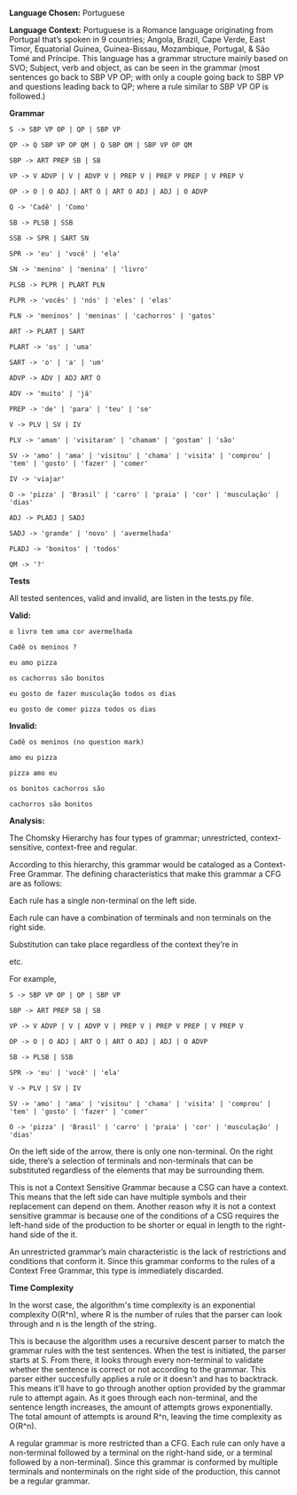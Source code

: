 **Language Chosen:** Portuguese

**Language Context:** Portuguese is a Romance language originating from Portugal that’s spoken in 9 countries; Angola, Brazil, Cape Verde, East Timor, Equatorial Guinea, Guinea-Bissau, Mozambique, Portugal, & São Tomé and Príncipe. This language has a grammar structure mainly based on SVO; Subject, verb and object, as can be seen in the grammar (most sentences go back to SBP VP OP; with only a couple going back to SBP VP and questions leading back to QP; where a rule similar to SBP VP OP is followed.)


**Grammar**

    S -> SBP VP OP | QP | SBP VP

    QP -> Q SBP VP OP QM | Q SBP QM | SBP VP OP QM 
    
    SBP -> ART PREP SB | SB
    
    VP -> V ADVP | V | ADVP V | PREP V | PREP V PREP | V PREP V
    
    OP -> O | O ADJ | ART O | ART O ADJ | ADJ | O ADVP 
    
    Q -> 'Cadê' | 'Como'
    
    SB -> PLSB | SSB
    
    SSB -> SPR | SART SN
    
    SPR -> 'eu' | 'você' | 'ela'
    
    SN -> 'menino' | 'menina' | 'livro'
    
    PLSB -> PLPR | PLART PLN
    
    PLPR -> 'vocês' | 'nós' | 'eles' | 'elas'
    
    PLN -> 'meninos' | 'meninas' | 'cachorros' | 'gatos'
    
    ART -> PLART | SART
    
    PLART -> 'os' | 'uma'
    
    SART -> 'o' | 'a' | 'um'
    
    ADVP -> ADV | ADJ ART O

    ADV -> 'muito' | 'já'
    
    PREP -> 'de' | 'para' | 'teu' | 'se'
    
    V -> PLV | SV | IV
    
    PLV -> 'amam' | 'visitaram' | 'chamam' | 'gostam' | 'são'
    
    SV -> 'amo' | 'ama' | 'visitou' | 'chama' | 'visita' | 'comprou' | 'tem' | 'gosto' | 'fazer' | 'comer'
    
    IV -> 'viajar'
    
    O -> 'pizza' | 'Brasil' | 'carro' | 'praia' | 'cor' | 'musculação' | 'dias'
    
    ADJ -> PLADJ | SADJ
    
    SADJ -> 'grande' | 'novo' | 'avermelhada'
    
    PLADJ -> 'bonitos' | 'todos'
    
    QM -> '?'


**Tests**

All tested sentences, valid and invalid, are listen in the tests.py file.

**Valid:**

    o livro tem uma cor avermelhada
    
    Cadê os meninos ?
    
    eu amo pizza
    
    os cachorros são bonitos
    
    eu gosto de fazer musculação todos os dias
    
    eu gosto de comer pizza todos os dias
    

**Invalid:**

    Cadê os meninos (no question mark)
    
    amo eu pizza
    
    pizza amo eu
    
    os bonitos cachorros são
    
    cachorros são bonitos

**Analysis:**

The Chomsky Hierarchy has four types of grammar; unrestricted, context-sensitive, context-free and regular.


According to this hierarchy, this grammar would be cataloged as a Context-Free Grammar. The defining characteristics that make this grammar a CFG are as follows:

Each rule has a single non-terminal on the left side.

Each rule can have a combination of terminals and non terminals on the right side.

Substitution can take place regardless of the context they’re in

etc.

For example, 


    S -> SBP VP OP | QP | SBP VP

    SBP -> ART PREP SB | SB

    VP -> V ADVP | V | ADVP V | PREP V | PREP V PREP | V PREP V

    OP -> O | O ADJ | ART O | ART O ADJ | ADJ | O ADVP 

    SB -> PLSB | SSB

    SPR -> 'eu' | 'você' | 'ela'

    V -> PLV | SV | IV

    SV -> 'amo' | 'ama' | 'visitou' | 'chama' | 'visita' | 'comprou' | 'tem' | 'gosto' | 'fazer' | 'comer'

    O -> 'pizza' | 'Brasil' | 'carro' | 'praia' | 'cor' | 'musculação' | 'dias'


On the left side of the arrow, there is only one non-terminal.
On the right side, there’s a selection of terminals and non-terminals that can be substituted regardless of the elements that may be surrounding them.

This is not a Context Sensitive Grammar because a CSG can have a context. This means that the left side can have multiple symbols and their replacement can depend on them. 
Another reason why it is not a context sensitive grammar is because one of the conditions of a CSG requires the left-hand side of the production to be shorter or equal in length to the right-hand side of the it.

An unrestricted grammar’s main characteristic is the lack of restrictions and conditions that conform it. Since this grammar conforms to the rules of a Context Free Grammar, this type is immediately discarded.

**Time Complexity**

In the worst case, the algorithm's time complexity is an exponential complexity O(R^n), where R is the number of rules that the parser can look through and n is the length of the string.

This is because the algorithm uses a recursive descent parser to match the grammar rules with the test sentences.
When the test is initiated, the parser starts at S. From there, it looks through every non-terminal to validate whether the sentence is correct or not according to the grammar.
This parser either succesfully applies a rule or it doesn't and has to backtrack. This means it'll have to go through another option provided by the grammar rule to attempt again.
As it goes through each non-terminal, and the sentence length increases, the amount of attempts grows exponentially. The total amount of attempts is around R^n, leaving the time complexity as O(R^n).




A regular grammar is more restricted than a CFG. Each rule can only have a non-terminal followed by a terminal on the right-hand side, or a terminal followed by a non-terminal). Since this grammar is conformed by multiple terminals and nonterminals on the right side of the production, this cannot be a regular grammar.




